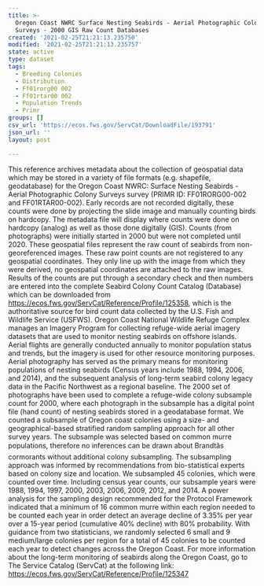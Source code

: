 ```yaml
---
title: >-
  Oregon Coast NWRC Surface Nesting Seabirds - Aerial Photographic Colony
  Surveys - 2000 GIS Raw Count Databases
created: '2021-02-25T21:21:13.235750'
modified: '2021-02-25T21:21:13.235757'
state: active
type: dataset
tags:
  - Breeding Colonies
  - Distribution
  - Ff01rorg00 002
  - Ff01rtar00 002
  - Population Trends
  - Primr
groups: []
csv_url: 'https://ecos.fws.gov/ServCat/DownloadFile/193791'
json_url: ''
layout: post

---
```

This reference archives metadata about the collection of geospatial data which may be stored in a variety of file formats (e.g. shapefile, geodatabase) for the Oregon Coast NWRC: Surface Nesting Seabirds - Aerial Photographic Colony Surveys survey (PRIMR ID: FF01RORG00-002 and FF01RTAR00-002). Early records are not recorded digitally, these counts were done by projecting the slide image and manually counting birds on hardcopy. The metadata file will display where counts were done on hardcopy (analog) as well as those done digitally (GIS). Counts (from photographs) were initially started in 2000 but were not completed until 2020. These geospatial files represent the raw count of seabirds from non-georeferenced images. These raw point counts are not registered to any geospatial coordinates. They only line up with the image from which they were derived, no geospatial coordinates are attached to the raw images. Results of the counts are put through a secondary check and then numbers are entered into the complete Seabird Colony Count Catalog (Database) which can be downloaded from <https://ecos.fws.gov/ServCat/Reference/Profile/125358>, which is the authoritative source for bird count data collected by the U.S. Fish and Wildlife Service (USFWS). Oregon Coast National Wildlife Refuge Complex manages an Imagery Program for collecting refuge-wide aerial imagery datasets that are used to monitor nesting seabirds on offshore islands. Aerial flights are generally conducted annually to monitor population status and trends, but the imagery is used for other resource monitoring purposes. Aerial photography has served as the primary means for monitoring populations of nesting seabirds (Census years include 1988, 1994, 2006, and 2014), and the subsequent analysis of long-term seabird colony legacy data in the Pacific Northwest as a regional baseline. The 2000 set of photographs have been used to complete a refuge-wide colony subsample count for 2000, where each photograph in the subsample has a digital point file (hand count) of nesting seabirds stored in a geodatabase format. We counted a subsample of Oregon coast colonies using a size- and geographical-based stratified random sampling approach for all other survey years. The subsample was selected based on common murre populations, therefore no inferences can be drawn about Brandtâs cormorants without additional colony subsampling. The subsampling approach was informed by recommendations from bio-statistical experts based on colony size and location. We subsampled 45 colonies, which were counted over time. Including census year counts, our subsample years were 1988, 1994, 1997, 2000, 2003, 2006, 2009, 2012, and 2014. A power analysis for the sampling design recommended for the Protocol Framework indicated that a minimum of 16 common murre within each region needed to be counted each year in order detect an average decline of 3.35% per year over a 15-year period (cumulative 40% decline) with 80% probability. With guidance from two statisticians, we randomly selected 6 small and 9 medium/large colonies per region for a total of 45 colonies to be counted each year to detect changes across the Oregon Coast. For more information about the long-term monitoring of seabirds along the Oregon Coast, go to The Service Catalog (ServCat) at the following link: https://ecos.fws.gov/ServCat/Reference/Profile/125347

